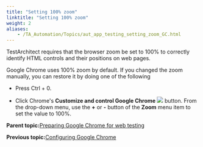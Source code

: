 ```yaml
--- 
title: "Setting 100% zoom"
linktitle: "Setting 100% zoom"
weight: 2
aliases: 
    - /TA_Automation/Topics/aut_app_testing_setting_zoom_GC.html
---
```


TestArchitect requires that the browser zoom be set to 100% to correctly identify HTML controls and their positions on web pages.

Google Chrome uses 100% zoom by default. If you changed the zoom manually, you can restore it by doing one of the following

-   Press Ctrl + 0.

-   Click Chrome's **Customize and control Google Chrome** ![](/images//Images/Chrome_btn.png) button. From the drop-down menu, use the **+** or **-** button of the **Zoom** menu item to set the value to 100%.


**Parent topic:**[Preparing Google Chrome for web testing](/TA_Help/Topics/ug_preparing_Chrome.html)

**Previous topic:**[Configuring Google Chrome](/TA_Automation/Topics/aut_setting_switches_GC.html)

